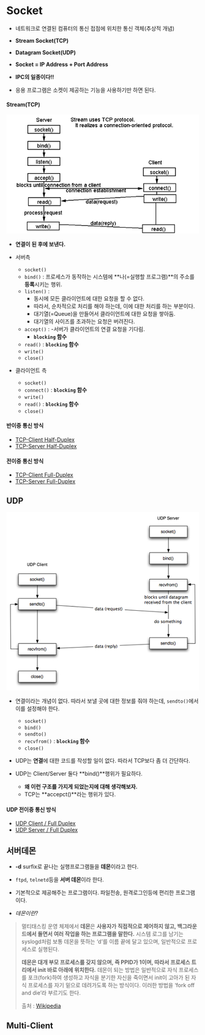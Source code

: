 # Socket
- 네트워크로 연결된 컴퓨터의 통신 접점에 위치한 통신 객체(추상적 개념)

- **Stream Socket(TCP)**
- **Datagram Socket(UDP)**

- **Socket = IP Address + Port Address**
- **IPC의 일종이다!!**
- 응용 프로그램은 소켓이 제공하는 기능을 사용하기만 하면 된다.

#### Stream(TCP)
![Stream](./img/stream_tcp.gif)
- **연결이 된 후에 보낸다.**
- 서버측
  - `socket()`
  - `bind()` : 프로세스가 동작하는 시스템에 **나(=실행할 프로그램)**의 주소를 **등록**시키는 행위.
  - `listen()` :
    - 동시에 모든 클라이언트에 대한 요청을 할 수 없다.
    - 따라서, 순차적으로 처리를 해야 하는데, 이에 대한 처리를 하는 부분이다.
    - 대기열(=Queue)을 만들어서 클라이언트에 대한 요청을 쌓아둠.
    - 대기열의 사이즈를 초과하는 요청은 버려진다.
  - `accept()` : -서버가 클라이언트의 연결 요청을 기다림.
      -  **`blocking` 함수**
  - `read()` : **`blocking` 함수**
  - `write()`
  - `close()`

- 클라이언트 측
  - `socket()`
  - `connect()` : **`blocking` 함수**
  - `write()`
  - `read()` : **`blocking` 함수**
  - `close()`

#### 반이중 통신 방식
- [TCP-Client Half-Duplex](./multimedia/EX03-02_tcp_client_pc/tcp_client_pc.c)
- [TCP-Server Half-Duplex](./multimedia/EX03-01_tcp_server_bd/tcp_server_bd.c)

#### 전이중 통신 방식
- [TCP-Client Full-Duplex](./multimedia/EX03-04_tcp_client_pc_th/tcp_client_pc_th.c)
- [TCP-Server Full-Duplex](./multimedia/EX03-03_tcp_server_bd_th/tcp_server_bd_th.c)

## UDP
![Datagram](./img/UDPsockets.jpg)
- 연결이라는 개념이 없다. 따라서 보낼 곳에 대한 정보를 줘야 하는데, `sendto()`에서 이를 설정해야 한다.
  - `socket()`
  - `bind()`
  - `sendto()`
  - `recvfrom()` : **`blocking` 함수**
  - `close()`

- UDP는 **연결**에 대한 코드를 작성할 일이 없다. 따라서 TCP보다 좀 더 간단하다.
- UDP는 Client/Server 둘다 **bind()**행위가 필요하다.
  - **왜 이런 구조를 가지게 되었는지에 대해 생각해보자.**
  - TCP는 **accepct()**라는 행위가 있다.


#### UDP 전이중 통신 방식
- [UDP Client / Full Duplex](./multimedia/EX03-04_tcp_client_pc_th/tcp_client_pc_th.c)
- [UDP Server / Full Duplex](./multimedia/EX03-05_udp_server_bd_th/udp_server_bd_th.c)


## 서버데몬
- **-d** surfix로 끝나는 실행프로그램들을 **데몬**이라고 한다.
- `ftpd`, `telnetd`등을 **서버 데몬**이라 한다.
- 기본적으로 제공해주는 프로그램이다. 파일전송, 원격로그인등에 편리한 프로그램이다.


- *데몬이란?*
> 멀티태스킹 운영 체제에서 **데몬**은 **사용자가 직접적으로 제어하지 않고, 백그라운드에서 돌면서 여러 작업을 하는 프로그램을 말한다.** 시스템 로그를 남기는 syslogd처럼 보통 데몬을 뜻하는 ‘d’를 이름 끝에 달고 있으며, 일반적으로 프로세스로 실행된다.
>
> **데몬은 대개 부모 프로세스를 갖지 않으며, 즉 PPID가 1이며, 따라서 프로세스 트리에서 init 바로 아래에 위치한다.** 데몬이 되는 방법은 일반적으로 자식 프로세스를 포크(fork)하여 생성하고 자식을 분기한 자신을 죽이면서 init이 고아가 된 자식 프로세스를 자기 밑으로 데려가도록 하는 방식이다. 이러한 방법을 ‘fork off and die’라 부르기도 한다.
>
> 출처 : [Wikipedia](https://ko.wikipedia.org/wiki/%EB%8D%B0%EB%AA%AC_(%EC%BB%B4%ED%93%A8%ED%8C%85))



## Multi-Client
